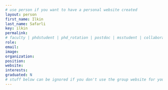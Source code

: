 ```yaml
---
# use person if you want to have a personal website created
layout: person
first_name: Ilkin
last_name: Safarli
key: ilkin
permalink:
# faculty | phdstudent | phd_rotation | postdoc | msstudent | collaborator
role:
email:
image:
organization:
position:
website:
interests:
graduated: N
# stuff below can be ignored if you don't use the group website for your private website
---
```

